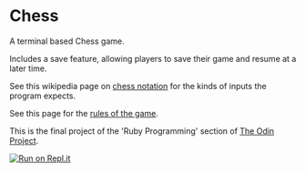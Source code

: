 # Chess

A terminal based Chess game.

Includes a save feature, allowing players to save their game and resume at a later time.

See this wikipedia page on [chess notation](https://en.wikipedia.org/wiki/Chess#Notation_for_recording_moves) for the kinds of inputs the program expects.

See this page for the [rules of the game](https://en.wikipedia.org/wiki/Chess#Rules).

This is the final project of the 'Ruby Programming' section of [The Odin Project](https://www.theodinproject.com/courses/ruby-programming/lessons/ruby-final-project?ref=lnav).

[![Run on Repl.it](https://repl.it/badge/github/MynameisKylan/Chess)](https://repl.it/github/MynameisKylan/Chess)
